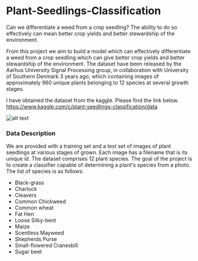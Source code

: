 # Plant-Seedlings-Classification
Can we differentiate a weed from a crop seedling?
The ability to do so effectively can mean better crop yields and better stewardship of the environment.

From this project we aim to build a model which can effectively differentiate a weed from a crop seedling which can give better crop yields and better stewardship of the environment.
The dataset have been released by the Aarhus University Signal Processing group, in collaboration with University of Southern Denmark 3 years ago, which containing images of approximately 960 unique plants belonging to 12 species at several growth stages.

I have obtained the dataset from the kaggle. Please find the link below.
https://www.kaggle.com/c/plant-seedlings-classification/data

![alt text](https://miro.medium.com/max/875/1*roublKDZ3GFtxSVyAZVEcQ.jpeg)

### Data Description
We are provided with a training set and a test set of images of plant seedlings at various stages of grown. Each image has a filename that is its unique id. The dataset comprises 12 plant species. The goal of the project is to create a classifier capable of determining a plant's species from a photo. The list of species is as follows:

- Black-grass
- Charlock
- Cleavers
- Common Chickweed
- Common wheat
- Fat Hen
- Loose Silky-bent
- Maize
- Scentless Mayweed
- Shepherds Purse
- Small-flowered Cranesbill
- Sugar beet
